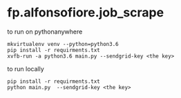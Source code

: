 # fp.alfonsofiore.job_scrape
to run on pythonanywhere
````
mkvirtualenv venv --python=python3.6
pip install -r requirments.txt
xvfb-run -a python3.6 main.py --sendgrid-key <the key>
````
to run locally
````
pip install -r requirments.txt
python main.py  --sendgrid-key <the key>
````